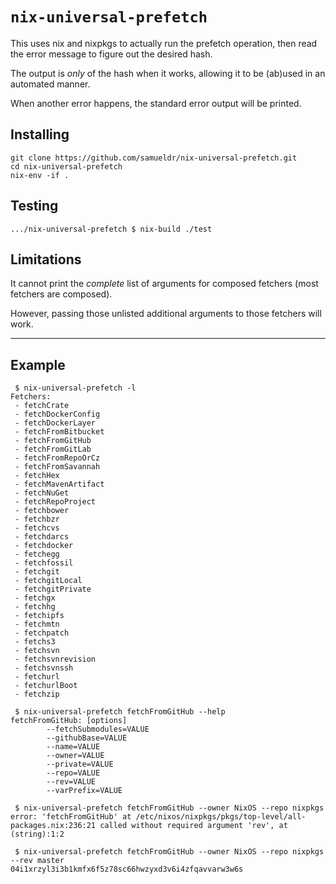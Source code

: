 `nix-universal-prefetch`
========================

This uses nix and nixpkgs to actually run the prefetch operation, then
read the error message to figure out the desired hash.

The output is *only* of the hash when it works, allowing it to be (ab)used
in an automated manner.

When another error happens, the standard error output will be printed.

Installing
----------

```
git clone https://github.com/samueldr/nix-universal-prefetch.git
cd nix-universal-prefetch
nix-env -if .
```

Testing
-------

```
.../nix-universal-prefetch $ nix-build ./test
```


Limitations
-----------

It cannot print the *complete* list of arguments for composed fetchers (most fetchers are composed).

However, passing those unlisted additional arguments to those fetchers will work.

* * *

Example
-------

```
 $ nix-universal-prefetch -l
Fetchers:
 - fetchCrate
 - fetchDockerConfig
 - fetchDockerLayer
 - fetchFromBitbucket
 - fetchFromGitHub
 - fetchFromGitLab
 - fetchFromRepoOrCz
 - fetchFromSavannah
 - fetchHex
 - fetchMavenArtifact
 - fetchNuGet
 - fetchRepoProject
 - fetchbower
 - fetchbzr
 - fetchcvs
 - fetchdarcs
 - fetchdocker
 - fetchegg
 - fetchfossil
 - fetchgit
 - fetchgitLocal
 - fetchgitPrivate
 - fetchgx
 - fetchhg
 - fetchipfs
 - fetchmtn
 - fetchpatch
 - fetchs3
 - fetchsvn
 - fetchsvnrevision
 - fetchsvnssh
 - fetchurl
 - fetchurlBoot
 - fetchzip

 $ nix-universal-prefetch fetchFromGitHub --help
fetchFromGitHub: [options]
        --fetchSubmodules=VALUE
        --githubBase=VALUE
        --name=VALUE
        --owner=VALUE
        --private=VALUE
        --repo=VALUE
        --rev=VALUE
        --varPrefix=VALUE

 $ nix-universal-prefetch fetchFromGitHub --owner NixOS --repo nixpkgs
error: 'fetchFromGitHub' at /etc/nixos/nixpkgs/pkgs/top-level/all-packages.nix:236:21 called without required argument 'rev', at (string):1:2

 $ nix-universal-prefetch fetchFromGitHub --owner NixOS --repo nixpkgs --rev master
04i1xrzyl3i3b1kmfx6f5z78sc66hwzyxd3v6i4zfqavvarw3w6s

```
